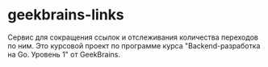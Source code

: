 # geekbrains-links

Сервис для сокращения ссылок и отслеживания количества переходов по ним. Это курсовой проект по программе курса "Backend-разработка на Go. Уровень 1" от GeekBrains.
